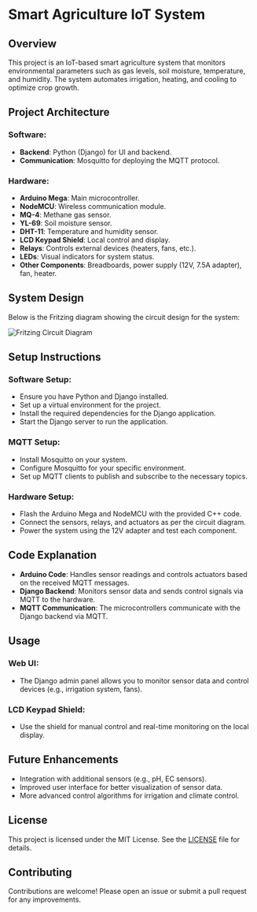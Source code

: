 # Smart Agriculture IoT System

## Overview
This project is an IoT-based smart agriculture system that monitors environmental parameters such as gas levels, soil moisture, temperature, and humidity. The system automates irrigation, heating, and cooling to optimize crop growth.

## Project Architecture

### Software:
- **Backend**: Python (Django) for UI and backend.
- **Communication**: Mosquitto for deploying the MQTT protocol.

### Hardware:
- **Arduino Mega**: Main microcontroller.
- **NodeMCU**: Wireless communication module.
- **MQ-4**: Methane gas sensor.
- **YL-69**: Soil moisture sensor.
- **DHT-11**: Temperature and humidity sensor.
- **LCD Keypad Shield**: Local control and display.
- **Relays**: Controls external devices (heaters, fans, etc.).
- **LEDs**: Visual indicators for system status.
- **Other Components**: Breadboards, power supply (12V, 7.5A adapter), fan, heater.

## System Design
Below is the Fritzing diagram showing the circuit design for the system:

![Fritzing Circuit Diagram](<https://github.com/alirezanodahi/IOT-Project_Smart-Agriculture/blob/main/iot_design_bb.jpg>)

## Setup Instructions

### Software Setup:

- Ensure you have Python and Django installed.
- Set up a virtual environment for the project.
- Install the required dependencies for the Django application.
- Start the Django server to run the application.

### MQTT Setup:

- Install Mosquitto on your system.
- Configure Mosquitto for your specific environment.
- Set up MQTT clients to publish and subscribe to the necessary topics.

### Hardware Setup:

- Flash the Arduino Mega and NodeMCU with the provided C++ code.
- Connect the sensors, relays, and actuators as per the circuit diagram.
- Power the system using the 12V adapter and test each component.

## Code Explanation

- **Arduino Code**: Handles sensor readings and controls actuators based on the received MQTT messages.
- **Django Backend**: Monitors sensor data and sends control signals via MQTT to the hardware.
- **MQTT Communication**: The microcontrollers communicate with the Django backend via MQTT.

## Usage

### Web UI:
- The Django admin panel allows you to monitor sensor data and control devices (e.g., irrigation system, fans).

### LCD Keypad Shield:
- Use the shield for manual control and real-time monitoring on the local display.

## Future Enhancements
- Integration with additional sensors (e.g., pH, EC sensors).
- Improved user interface for better visualization of sensor data.
- More advanced control algorithms for irrigation and climate control.

## License
This project is licensed under the MIT License. See the [LICENSE](LICENSE) file for details.

## Contributing
Contributions are welcome! Please open an issue or submit a pull request for any improvements.
